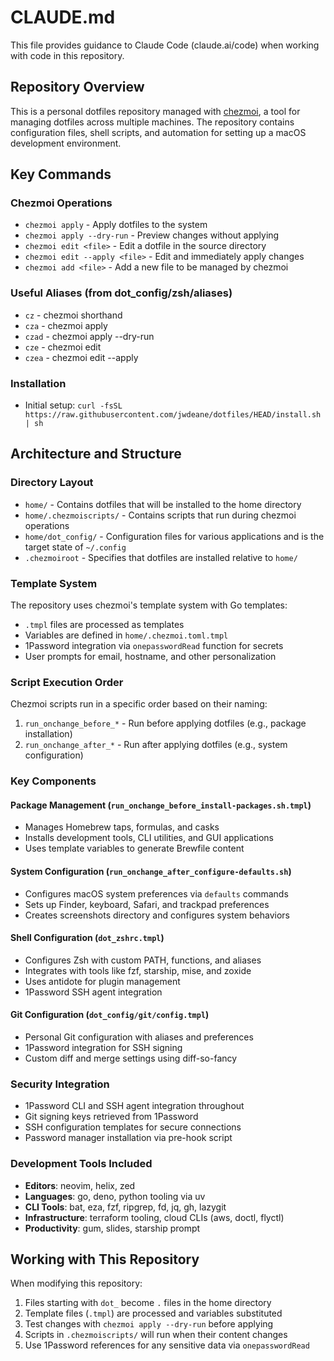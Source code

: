 # CLAUDE.md

This file provides guidance to Claude Code (claude.ai/code) when working with code in this repository.

## Repository Overview

This is a personal dotfiles repository managed with [chezmoi](https://www.chezmoi.io/), a tool for managing dotfiles across multiple machines. The repository contains configuration files, shell scripts, and automation for setting up a macOS development environment.

## Key Commands

### Chezmoi Operations
- `chezmoi apply` - Apply dotfiles to the system
- `chezmoi apply --dry-run` - Preview changes without applying
- `chezmoi edit <file>` - Edit a dotfile in the source directory
- `chezmoi edit --apply <file>` - Edit and immediately apply changes
- `chezmoi add <file>` - Add a new file to be managed by chezmoi

### Useful Aliases (from dot_config/zsh/aliases)
- `cz` - chezmoi shorthand
- `cza` - chezmoi apply
- `czad` - chezmoi apply --dry-run
- `cze` - chezmoi edit
- `czea` - chezmoi edit --apply

### Installation
- Initial setup: `curl -fsSL https://raw.githubusercontent.com/jwdeane/dotfiles/HEAD/install.sh | sh`

## Architecture and Structure

### Directory Layout
- `home/` - Contains dotfiles that will be installed to the home directory
- `home/.chezmoiscripts/` - Contains scripts that run during chezmoi operations
- `home/dot_config/` - Configuration files for various applications and is the target state of `~/.config`
- `.chezmoiroot` - Specifies that dotfiles are installed relative to `home/`

### Template System
The repository uses chezmoi's template system with Go templates:
- `.tmpl` files are processed as templates
- Variables are defined in `home/.chezmoi.toml.tmpl`
- 1Password integration via `onepasswordRead` function for secrets
- User prompts for email, hostname, and other personalization

### Script Execution Order
Chezmoi scripts run in a specific order based on their naming:
1. `run_onchange_before_*` - Run before applying dotfiles (e.g., package installation)
2. `run_onchange_after_*` - Run after applying dotfiles (e.g., system configuration)

### Key Components

#### Package Management (`run_onchange_before_install-packages.sh.tmpl`)
- Manages Homebrew taps, formulas, and casks
- Installs development tools, CLI utilities, and GUI applications
- Uses template variables to generate Brewfile content

#### System Configuration (`run_onchange_after_configure-defaults.sh`)
- Configures macOS system preferences via `defaults` commands
- Sets up Finder, keyboard, Safari, and trackpad preferences
- Creates screenshots directory and configures system behaviors

#### Shell Configuration (`dot_zshrc.tmpl`)
- Configures Zsh with custom PATH, functions, and aliases
- Integrates with tools like fzf, starship, mise, and zoxide
- Uses antidote for plugin management
- 1Password SSH agent integration

#### Git Configuration (`dot_config/git/config.tmpl`)
- Personal Git configuration with aliases and preferences
- 1Password integration for SSH signing
- Custom diff and merge settings using diff-so-fancy

### Security Integration
- 1Password CLI and SSH agent integration throughout
- Git signing keys retrieved from 1Password
- SSH configuration templates for secure connections
- Password manager installation via pre-hook script

### Development Tools Included
- **Editors**: neovim, helix, zed
- **Languages**: go, deno, python tooling via uv
- **CLI Tools**: bat, eza, fzf, ripgrep, fd, jq, gh, lazygit
- **Infrastructure**: terraform tooling, cloud CLIs (aws, doctl, flyctl)
- **Productivity**: gum, slides, starship prompt

## Working with This Repository

When modifying this repository:
1. Files starting with `dot_` become `.` files in the home directory
2. Template files (`.tmpl`) are processed and variables substituted
3. Test changes with `chezmoi apply --dry-run` before applying
4. Scripts in `.chezmoiscripts/` will run when their content changes
5. Use 1Password references for any sensitive data via `onepasswordRead`
